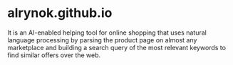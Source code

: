 # alrynok.github.io
It is an AI-enabled helping tool for online shopping that uses natural language processing by parsing the product page on almost any marketplace and building a search query of the most relevant keywords to find similar offers over the web.
